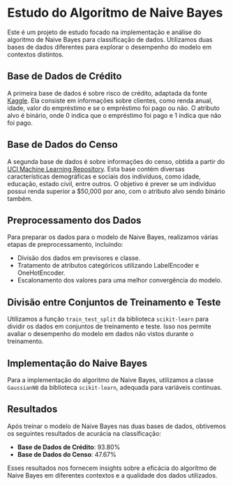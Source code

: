# Estudo do Algoritmo de Naive Bayes

Este é um projeto de estudo focado na implementação e análise do algoritmo de Naive Bayes para classificação de dados. Utilizamos duas bases de dados diferentes para explorar o desempenho do modelo em contextos distintos.

## Base de Dados de Crédito

A primeira base de dados é sobre risco de crédito, adaptada da fonte [Kaggle](https://www.kaggle.com/laotse/credit-risk-dataset). Ela consiste em informações sobre clientes, como renda anual, idade, valor do empréstimo e se o empréstimo foi pago ou não. O atributo alvo é binário, onde 0 indica que o empréstimo foi pago e 1 indica que não foi pago.

## Base de Dados do Censo

A segunda base de dados é sobre informações do censo, obtida a partir do [UCI Machine Learning Repository](https://archive.ics.uci.edu/ml/datasets/adult). Esta base contém diversas características demográficas e sociais dos indivíduos, como idade, educação, estado civil, entre outros. O objetivo é prever se um indivíduo possui renda superior a $50,000 por ano, com o atributo alvo sendo binário também.

## Preprocessamento dos Dados

Para preparar os dados para o modelo de Naive Bayes, realizamos várias etapas de preprocessamento, incluindo:

- Divisão dos dados em previsores e classe.
- Tratamento de atributos categóricos utilizando LabelEncoder e OneHotEncoder.
- Escalonamento dos valores para uma melhor convergência do modelo.

## Divisão entre Conjuntos de Treinamento e Teste

Utilizamos a função `train_test_split` da biblioteca `scikit-learn` para dividir os dados em conjuntos de treinamento e teste. Isso nos permite avaliar o desempenho do modelo em dados não vistos durante o treinamento.

## Implementação do Naive Bayes

Para a implementação do algoritmo de Naive Bayes, utilizamos a classe `GaussianNB` da biblioteca `scikit-learn`, adequada para variáveis contínuas.

## Resultados

Após treinar o modelo de Naive Bayes nas duas bases de dados, obtivemos os seguintes resultados de acurácia na classificação:

- **Base de Dados de Crédito**: 93.80%
- **Base de Dados do Censo**: 47.67%

Esses resultados nos fornecem insights sobre a eficácia do algoritmo de Naive Bayes em diferentes contextos e a qualidade dos dados utilizados.
